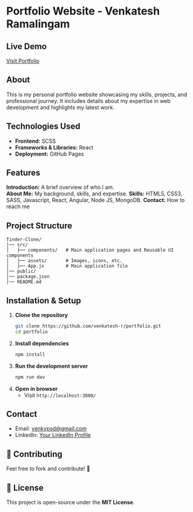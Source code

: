 # Portfolio Website - Venkatesh Ramalingam

## Live Demo

[Visit Portfolio](https://venkatesh-r.github.io/portfolio/)

## About

This is my personal portfolio website showcasing my skills, projects, and professional journey. It includes details about my expertise in web development and highlights my latest work.

## Technologies Used

- **Frontend:** SCSS
- **Frameworks & Libraries:** React
- **Deployment:** GitHub Pages

## Features

**Introduction:** A brief overview of who I am.  
**About Me:** My background, skills, and expertise.
**Skills:** HTML5, CSS3, SASS, Javascript, React, Angular, Node JS, MongoDB.
**Contact:** How to reach me

## Project Structure

```
Tinder-Clone/
│── src/
│   ├── components/   # Main application pages and Reusable UI components
│   ├── assets/       # Images, icons, etc.
│   ├── App.js        # Main application file
│── public/
│── package.json
│── README.md
```

## Installation & Setup

1. **Clone the repository**
   ```bash
   git clone https://github.com/venkatesh-r/portfolio.git
   cd portfolio
   ```
2. **Install dependencies**
   ```bash
   npm install
   ```
3. **Run the development server**
   ```bash
   npm run dev
   ```
4. **Open in browser**
   - Visit `http://localhost:3000/`

## Contact

- Email: venkypsd@gmail.com
- LinkedIn: [Your LinkedIn Profile](https://www.linkedin.com/in/venkatesh156/)

## 🤝 Contributing

Feel free to fork and contribute! 🚀

## 📜 License

This project is open-source under the **MIT License**.
